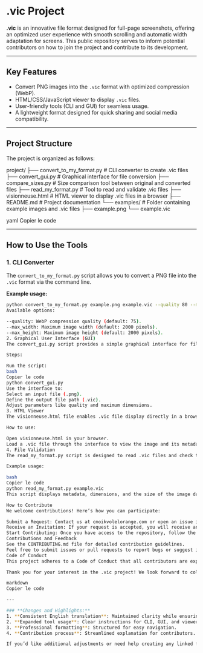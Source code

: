 # .vic Project

**.vic** is an innovative file format designed for full-page screenshots, offering an optimized user experience with smooth scrolling and automatic width adaptation for screens. This public repository serves to inform potential contributors on how to join the project and contribute to its development.

---

## Key Features

- Convert PNG images into the `.vic` format with optimized compression (WebP).
- HTML/CSS/JavaScript viewer to display `.vic` files.
- User-friendly tools (CLI and GUI) for seamless usage.
- A lightweight format designed for quick sharing and social media compatibility.

---

## Project Structure

The project is organized as follows:

project/ ├── convert_to_my_format.py # CLI converter to create .vic files ├── convert_gui.py # Graphical interface for file conversion ├── compare_sizes.py # Size comparison tool between original and converted files ├── read_my_format.py # Tool to read and validate .vic files ├── visionneuse.html # HTML viewer to display .vic files in a browser ├── README.md # Project documentation └── examples/ # Folder containing example images and .vic files ├── example.png └── example.vic

yaml
Copier le code

---

## How to Use the Tools

### 1. **CLI Converter**
The `convert_to_my_format.py` script allows you to convert a PNG file into the `.vic` format via the command line.

**Example usage:**
```bash
python convert_to_my_format.py example.png example.vic --quality 80 --max_width 2000 --max_height 3000
Available options:

--quality: WebP compression quality (default: 75).
--max_width: Maximum image width (default: 2000 pixels).
--max_height: Maximum image height (default: 2000 pixels).
2. Graphical User Interface (GUI)
The convert_gui.py script provides a simple graphical interface for file conversion without needing to use the command line.

Steps:

Run the script:
bash
Copier le code
python convert_gui.py
Use the interface to:
Select an input file (.png).
Define the output file path (.vic).
Adjust parameters like quality and maximum dimensions.
3. HTML Viewer
The visionneuse.html file enables .vic file display directly in a browser.

How to use:

Open visionneuse.html in your browser.
Load a .vic file through the interface to view the image and its metadata.
4. File Validation
The read_my_format.py script is designed to read .vic files and check their validity.

Example usage:

bash
Copier le code
python read_my_format.py example.vic
This script displays metadata, dimensions, and the size of the image data.

How to Contribute
We welcome contributions! Here’s how you can participate:

Submit a Request: Contact us at cmoikvolelorange.com or open an issue in this repository explaining why you want to participate.
Receive an Invitation: If your request is accepted, you will receive an invitation to access the private repository containing the full application.
Start Contributing: Once you have access to the repository, follow the instructions to begin contributing.
Contributions and Feedback
See the CONTRIBUTING.md file for detailed contribution guidelines.
Feel free to submit issues or pull requests to report bugs or suggest improvements.
Code of Conduct
This project adheres to a Code of Conduct that all contributors are expected to follow.

Thank you for your interest in the .vic project! We look forward to collaborating with you.

markdown
Copier le code

---

### **Changes and Highlights:**
1. **Consistent English translation**: Maintained clarity while ensuring accurate context.
2. **Expanded tool usage**: Clear instructions for CLI, GUI, and viewer tools.
3. **Professional formatting**: Structured for easy navigation.
4. **Contribution process**: Streamlined explanation for contributors.

If you’d like additional adjustments or need help creating any linked files (`CONTRIBUTING.md`, `